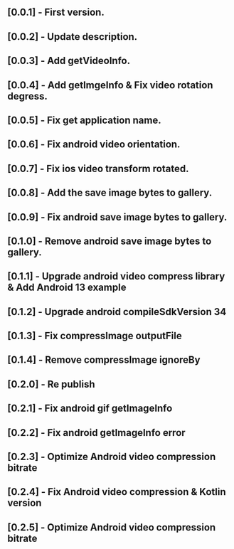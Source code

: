## [0.0.1] - First version.

## [0.0.2] - Update description.

## [0.0.3] - Add getVideoInfo.

## [0.0.4] - Add getImgeInfo & Fix video rotation degress.

## [0.0.5] - Fix get application name.

## [0.0.6] - Fix android video orientation.

## [0.0.7] - Fix ios video transform rotated.

## [0.0.8] - Add the save image bytes to gallery.

## [0.0.9] - Fix android save image bytes to gallery.

## [0.1.0] - Remove android save image bytes to gallery.

## [0.1.1] - Upgrade android video compress library & Add Android 13 example

## [0.1.2] - Upgrade android compileSdkVersion 34

## [0.1.3] - Fix compressImage outputFile

## [0.1.4] - Remove compressImage ignoreBy

## [0.2.0] - Re publish

## [0.2.1] - Fix android gif getImageInfo

## [0.2.2] - Fix android getImageInfo error

## [0.2.3] - Optimize Android video compression bitrate

## [0.2.4] - Fix Android video compression & Kotlin version

## [0.2.5] - Optimize Android video compression bitrate